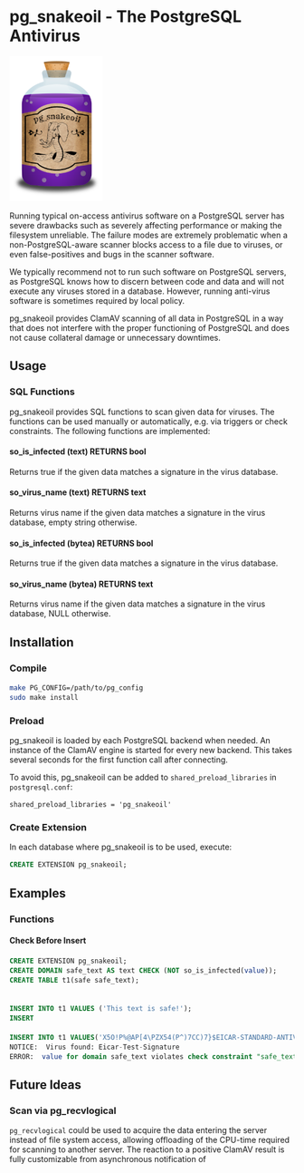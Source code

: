 # pg_snakeoil - The PostgreSQL Antivirus

<img src="images/pg_snakeoil_logo.png" height="256">

Running typical on-access antivirus software on a PostgreSQL server has severe
drawbacks such as severely affecting performance or making the filesystem
unreliable.  The failure modes are extremely problematic when a
non-PostgreSQL-aware scanner blocks access to a file due to viruses, or even
false-positives and bugs in the scanner software.

We typically recommend not to run such software on PostgreSQL servers, as
PostgreSQL knows how to discern between code and data and will not execute any
viruses stored in a database. However, running anti-virus software is sometimes
required by local policy.

pg_snakeoil provides ClamAV scanning of all data in PostgreSQL in a way that
does not interfere with the proper functioning of PostgreSQL and does not cause
collateral damage or unnecessary downtimes.

## Usage

### SQL Functions

pg_snakeoil provides SQL functions to scan given data for viruses. The
functions can be used manually or automatically, e.g. via triggers or check
constraints. The following functions are implemented:

#### so_is_infected (text) RETURNS bool

Returns true if the given data matches a signature in the virus database.

#### so_virus_name (text) RETURNS text

Returns virus name if the given data matches a signature in the virus database, empty string otherwise.

#### so_is_infected (bytea) RETURNS bool

Returns true if the given data matches a signature in the virus database.

#### so_virus_name (bytea) RETURNS text

Returns virus name if the given data matches a signature in the virus database,
NULL otherwise.


## Installation

### Compile

```bash
make PG_CONFIG=/path/to/pg_config
sudo make install
```

### Preload

pg_snakeoil is loaded by each PostgreSQL backend when needed.
An instance of the ClamAV engine is started for every new backend.
This takes several seconds for the first function call after connecting.

To avoid this, pg_snakeoil can be added to `shared_preload_libraries` in
`postgresql.conf`:

```
shared_preload_libraries = 'pg_snakeoil'
```

### Create Extension

In each database where pg_snakeoil is to be used, execute:

```SQL
CREATE EXTENSION pg_snakeoil;
```

## Examples

### Functions

#### Check Before Insert

```SQL
CREATE EXTENSION pg_snakeoil;
CREATE DOMAIN safe_text AS text CHECK (NOT so_is_infected(value));
CREATE TABLE t1(safe safe_text);


INSERT INTO t1 VALUES ('This text is safe!');
INSERT

INSERT INTO t1 VALUES('X5O!P%@AP[4\PZX54(P^)7CC)7}$EICAR-STANDARD-ANTIVIRUS-TEST-FILE!$H+H*');
NOTICE:  Virus found: Eicar-Test-Signature
ERROR:  value for domain safe_text violates check constraint "safe_text_check"
```

## Future Ideas

### Scan via pg_recvlogical

`pg_recvlogical` could be used to acquire the data entering the server
instead of file system access, allowing offloading of the CPU-time
required for scanning to another server. The reaction to a positive
ClamAV result is fully customizable from asynchronous notification of


